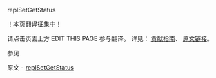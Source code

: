  replSetGetStatus

 ！本页翻译征集中！

请点击页面上方 EDIT THIS PAGE 参与翻译。
详见：
[贡献指南]( https://github.com/whaleal/MongoDB-Manual-zh/blob/master/CONTRIBUTING.md )、
[原文链接](  https://docs.mongodb.com/manual/reference/command/replSetGetStatus/  )。

 参见

原文 - [replSetGetStatus]( https://docs.mongodb.com/manual/reference/command/replSetGetStatus/ )

